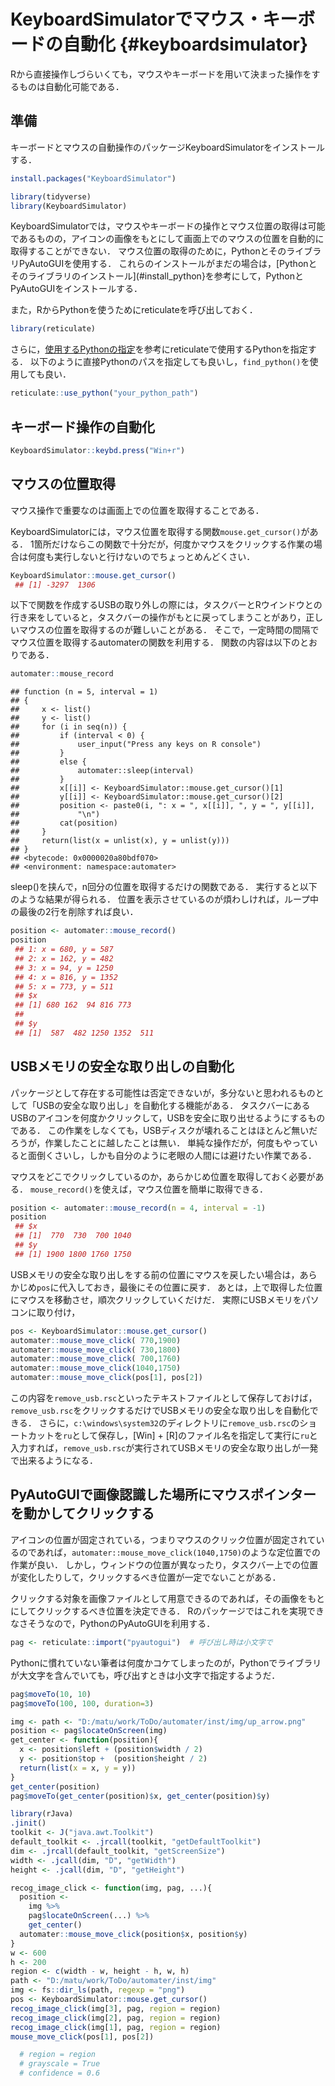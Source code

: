 # KeyboardSimulatorでマウス・キーボードの自動化 {#keyboardsimulator}

<!--
-->

<!--
https://github.com/ChiHangChen/KeyboardSimulator/

PyAutoGUIみたいに，画像認識でクリックしてくれるパッケージはなさそう

rMouse cran
  # http://cran.nexr.com/web/packages/rMouse/vignettes/rMouseVignette.html
  # archivedになっているが，記録する関数は使えそう
-->

Rから直接操作しづらいくても，マウスやキーボードを用いて決まった操作をするものは自動化可能である．

## 準備

キーボードとマウスの自動操作のパッケージKeyboardSimulatorをインストールする．


```r
install.packages("KeyboardSimulator")
```


```r
library(tidyverse)
library(KeyboardSimulator)
```

KeyboardSimulatorでは，マウスやキーボードの操作とマウス位置の取得は可能であるものの，アイコンの画像をもとにして画面上でのマウスの位置を自動的に取得することができない．
マウス位置の取得のために，PythonとそのライブラリPyAutoGUIを使用する．
これらのインストールがまだの場合は，[Pythonとそのライブラリのインストール](#install_python}を参考にして，PythonとPyAutoGUIをインストールする．

また，RからPythonを使うためにreticulateを呼び出しておく．


```r
library(reticulate)
```

さらに，[使用するPythonの指定](#identify_python)を参考にreticulateで使用するPythonを指定する．
以下のように直接Pythonのパスを指定しても良いし，`find_python()`を使用しても良い．




```r
reticulate::use_python("your_python_path")
```


## キーボード操作の自動化


```r
KeyboardSimulator::keybd.press("Win+r")
```

## マウスの位置取得

マウス操作で重要なのは画面上での位置を取得することである．

KeyboardSimulatorには，マウス位置を取得する関数`mouse.get_cursor()`がある．
1箇所だけならこの関数で十分だが，何度かマウスをクリックする作業の場合は何度も実行しないと行けないのでちょっとめんどくさい．


```r
KeyboardSimulator::mouse.get_cursor()
 ## [1] -3297  1306
```

以下で関数を作成するUSBの取り外しの際には，タスクバーとRウインドウとの行き来をしていると，タスクバーの操作がもとに戻ってしまうことがあり，正しいマウスの位置を取得するのが難しいことがある．
そこで，一定時間の間隔でマウス位置を取得するautomaterの関数を利用する．
関数の内容は以下のとおりである．


```r
automater::mouse_record
```

```
## function (n = 5, interval = 1) 
## {
##     x <- list()
##     y <- list()
##     for (i in seq(n)) {
##         if (interval < 0) {
##             user_input("Press any keys on R console")
##         }
##         else {
##             automater::sleep(interval)
##         }
##         x[[i]] <- KeyboardSimulator::mouse.get_cursor()[1]
##         y[[i]] <- KeyboardSimulator::mouse.get_cursor()[2]
##         position <- paste0(i, ": x = ", x[[i]], ", y = ", y[[i]], 
##             "\n")
##         cat(position)
##     }
##     return(list(x = unlist(x), y = unlist(y)))
## }
## <bytecode: 0x0000020a80bdf070>
## <environment: namespace:automater>
```

sleep()を挟んで，n回分の位置を取得するだけの関数である．
実行すると以下のような結果が得られる．
位置を表示させているのが煩わしければ，ループ中の最後の2行を削除すれば良い．



```r
position <- automater::mouse_record()
position
 ## 1: x = 680, y = 587
 ## 2: x = 162, y = 482
 ## 3: x = 94, y = 1250
 ## 4: x = 816, y = 1352
 ## 5: x = 773, y = 511
 ## $x
 ## [1] 680 162  94 816 773
 ## 
 ## $y
 ## [1]  587  482 1250 1352  511
```


## USBメモリの安全な取り出しの自動化

パッケージとして存在する可能性は否定できないが，多分ないと思われるものとして「USBの安全な取り出し」を自動化する機能がある．
タスクバーにあるUSBのアイコンを何度かクリックして，USBを安全に取り出せるようにするものである．
この作業をしなくても，USBディスクが壊れることはほとんど無いだろうが，作業したことに越したことは無い．
単純な操作だが，何度もやっていると面倒くさいし，しかも自分のように老眼の人間には避けたい作業である．


マウスをどこでクリックしているのか，あらかじめ位置を取得しておく必要がある．
`mouse_record()`を使えば，マウス位置を簡単に取得できる．


```r
position <- automater::mouse_record(n = 4, interval = -1)
position
 ## $x
 ## [1]  770  730  700 1040
 ## $y
 ## [1] 1900 1800 1760 1750
```

USBメモリの安全な取り出しをする前の位置にマウスを戻したい場合は，あらかじめ`pos`に代入しておき，最後にその位置に戻す．
あとは，上で取得した位置にマウスを移動させ，順次クリックしていくだけだ．
実際にUSBメモリをパソコンに取り付け，


```r
pos <- KeyboardSimulator::mouse.get_cursor()
automater::mouse_move_click( 770,1900)
automater::mouse_move_click( 730,1800)
automater::mouse_move_click( 700,1760)
automater::mouse_move_click(1040,1750)
automater::mouse_move_click(pos[1], pos[2])
```

この内容を`remove_usb.rsc`といったテキストファイルとして保存しておけば，`remove_usb.rsc`をクリックするだけでUSBメモリの安全な取り出しを自動化できる．
さらに，`c:\windows\system32`のディレクトリに`remove_usb.rsc`のショートカットを`ru`として保存し，[Win] + [R]のファイル名を指定して実行に`ru`と入力すれば，`remove_usb.rsc`が実行されてUSBメモリの安全な取り出しが一発で出来るようになる．

## PyAutoGUIで画像認識した場所にマウスポインターを動かしてクリックする

<!--
PyAutoGUIで画像認識した場所にマウスポインターを動かしてクリックする
https://take-tech-engineer.com/pyautogui-image/
pyautogui.click('button.png') # Find where button.png appears on the screen and click it.
-->

アイコンの位置が固定されている，つまりマウスのクリック位置が固定されているのであれば，`automater::mouse_move_click(1040,1750)`のような定位置での作業が良い．
しかし，ウィンドウの位置が異なったり，タスクバー上での位置が変化したりして，クリックするべき位置が一定でないことがある．

クリックする対象を画像ファイルとして用意できるのであれば，その画像をもとにしてクリックするべき位置を決定できる．
Rのパッケージではこれを実現できなさそうなので，PythonのPyAutoGUIを利用する．



```r
pag <- reticulate::import("pyautogui")  # 呼び出し時は小文字で
```

Pythonに慣れていない筆者は何度かコケてしまったのが，Pythonでライブラリが大文字を含んでいても，呼び出すときは小文字で指定するようだ．


```r
pag$moveTo(10, 10)
pag$moveTo(100, 100, duration=3)

img <- path <- "D:/matu/work/ToDo/automater/inst/img/up_arrow.png"
position <- pag$locateOnScreen(img)
get_center <- function(position){
  x <- position$left + (position$width / 2)
  y <- position$top +  (position$height / 2)
  return(list(x = x, y = y))
}
get_center(position)
pag$moveTo(get_center(position)$x, get_center(position)$y)
```


```r
library(rJava)
.jinit()
toolkit <- J("java.awt.Toolkit")
default_toolkit <- .jrcall(toolkit, "getDefaultToolkit")
dim <- .jrcall(default_toolkit, "getScreenSize")
width <- .jcall(dim, "D", "getWidth")
height <- .jcall(dim, "D", "getHeight")
```


```r
recog_image_click <- function(img, pag, ...){
  position <- 
    img %>%
    pag$locateOnScreen(...) %>%
    get_center()
  automater::mouse_move_click(position$x, position$y)
}
w <- 600
h <- 200
region <- c(width - w, height - h, w, h)
path <- "D:/matu/work/ToDo/automater/inst/img"
img <- fs::dir_ls(path, regexp = "png") 
pos <- KeyboardSimulator::mouse.get_cursor()
recog_image_click(img[3], pag, region = region)
recog_image_click(img[2], pag, region = region)
recog_image_click(img[1], pag, region = region)
mouse_move_click(pos[1], pos[2])

  # region = region
  # grayscale = True
  # confidence = 0.6
```


<!--
PyAutoGUIで画像認識した場所にマウスポインターを動かしてクリックする
https://take-tech-engineer.com/pyautogui-image/
pyautogui.click('button.png') # Find where button.png appears on the screen and click it.
-->


